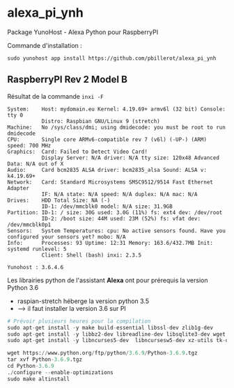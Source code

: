 alexa_pi_ynh
============
Package YunoHost - Alexa Python pour RaspberryPI

Commande d'installation :

    sudo yunohost app install https://github.com/pbillerot/alexa_pi_ynh

RaspberryPI Rev 2 Model B
-------------------------
Résultat de la commande ```inxi -F```
```
System:    Host: mydomain.eu Kernel: 4.19.69+ armv6l (32 bit) Console: tty 0
           Distro: Raspbian GNU/Linux 9 (stretch)
Machine:   No /sys/class/dmi; using dmidecode: you must be root to run dmidecode
CPU:       Single core ARMv6-compatible rev 7 (v6l) (-UP-) (ARM) speed: 700 MHz
Graphics:  Card: Failed to Detect Video Card!
           Display Server: N/A driver: N/A tty size: 120x48 Advanced Data: N/A out of X
Audio:     Card bcm2835 ALSA driver: bcm2835_alsa Sound: ALSA v: k4.19.69+
Network:   Card: Standard Microsystems SMSC9512/9514 Fast Ethernet Adapter
           IF: N/A state: N/A speed: N/A duplex: N/A mac: N/A
Drives:    HDD Total Size: NA (-)
           ID-1: /dev/mmcblk0 model: N/A size: 31.9GB
Partition: ID-1: / size: 30G used: 3.0G (11%) fs: ext4 dev: /dev/root
           ID-2: /boot size: 44M used: 23M (52%) fs: vfat dev: /dev/mmcblk0p1
Sensors:   System Temperatures: cpu: No active sensors found. Have you configured your sensors yet? mobo: N/A
Info:      Processes: 93 Uptime: 12:31 Memory: 163.6/432.7MB Init: systemd runlevel: 5
           Client: Shell (bash) inxi: 2.3.5 
```
    Yunohost : 3.6.4.6


Les librairies python de l'assistant **Alexa** ont pour prérequis la version Python 3.6
- raspian-stretch héberge la version python 3.5
- --> il faut installer la version 3.6 sur PI

```python
# Prévoir plusieurs heures pour la compilation
sudo apt-get install -y make build-essential libssl-dev zlib1g-dev
sudo apt-get install -y libbz2-dev libreadline-dev libsqlite3-dev wget curl llvm
sudo apt-get install -y libncurses5-dev  libncursesw5-dev xz-utils tk-dev

wget https://www.python.org/ftp/python/3.6.9/Python-3.6.9.tgz
tar xvf Python-3.6.9.tgz
cd Python-3.6.9
./configure --enable-optimizations
sudo make altinstall
```
